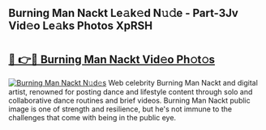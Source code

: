 ## Burning Man Nackt Le𝚊k𝚎d N𝚞𝚍e - Part-3Jv Vid𝚎o Le𝚊ks Photos XpRSH

# <h2><a href="http://fb1ks4k.evod.top/?m=Burning+Man+Nackt">🔗 👉🔴 Burning Man Nackt Vid𝚎o Ph𝚘t𝚘s</a></h2>

[![Burning Man Nackt N𝚞d𝚎s](https://i.imgur.com/8V9OHl7.gif)](http://fb1ks4k.evod.top/?m=Burning+Man+Nackt)
Web celebrity Burning Man Nackt and digital artist, renowned for posting dance and lifestyle content through solo and collaborative dance routines and brief videos. Burning Man Nackt public image is one of strength and resilience, but he's not immune to the challenges that come with being in the public eye. 
